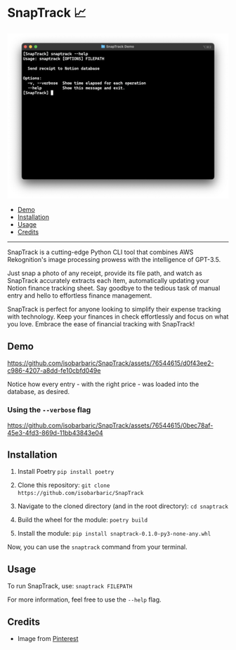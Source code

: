 # SnapTrack :chart_with_upwards_trend:

![Help](assets/help.png)

- [Demo](#demo)
- [Installation](#installation)
- [Usage](#usage)
- [Credits](#credits)

-----

SnapTrack is a cutting-edge Python CLI tool that combines AWS Rekognition's image processing prowess with the intelligence of GPT-3.5. 

Just snap a photo of any receipt, provide its file path, and watch as SnapTrack accurately extracts each item, automatically updating your Notion finance tracking sheet. Say goodbye to the tedious task of manual entry and hello to effortless finance management. 

SnapTrack is perfect for anyone looking to simplify their expense tracking with technology. Keep your finances in check effortlessly and focus on what you love. Embrace the ease of financial tracking with SnapTrack!

## Demo

https://github.com/isobarbaric/SnapTrack/assets/76544615/d0f43ee2-c986-4207-a8dd-fe10cbfd049e

Notice how every entry - with the right price - was loaded into the database, as desired.

### Using the ``--verbose`` flag

https://github.com/isobarbaric/SnapTrack/assets/76544615/0bec78af-45e3-4fd3-869d-11bb43843e04

## Installation
1. Install Poetry
`pip install poetry`

2. Clone this repository:
``git clone https://github.com/isobarbaric/SnapTrack``

3. Navigate to the cloned directory (and in the root directory):
``cd snaptrack``

4. Build the wheel for the module:
``poetry build``

5. Install the module:
``pip install snaptrack-0.1.0-py3-none-any.whl``

Now, you can use the `snaptrack` command from your terminal.

## Usage
To run SnapTrack, use:
``snaptrack FILEPATH``

For more information, feel free to use the ``--help`` flag.

## Credits
- Image from [Pinterest](https://www.pinterest.ca/pin/receipt--282952789077533732/)
